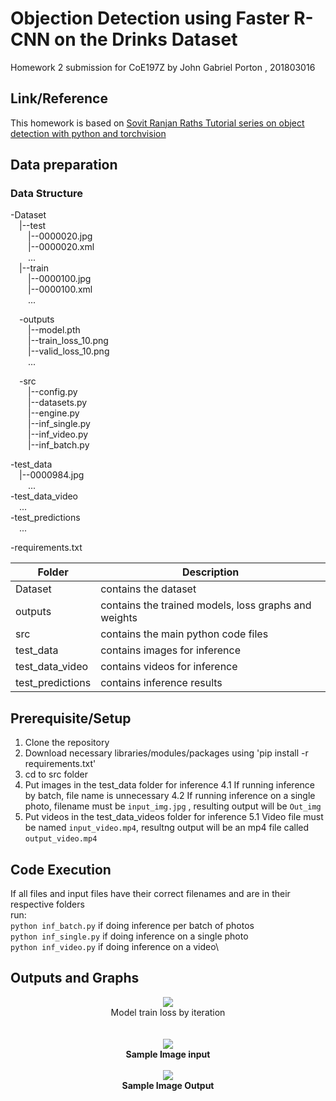 # Objection Detection using Faster R-CNN on the Drinks Dataset
Homework 2 submission for CoE197Z
by John Gabriel Porton , 201803016

## Link/Reference
This homework is based on [Sovit Ranjan Raths Tutorial series on object detection with python and torchvision](https://debuggercafe.com/ssdlite-mobilenetv3-backbone-object-detection-with-pytorch-and-torchvision/)

## Data preparation
### Data Structure

 -Dataset\
 &emsp;|--test\
	&emsp;&emsp;|--0000020.jpg\
	&emsp;&emsp;|--0000020.xml\
 	&emsp;&emsp;...\
 &emsp;|--train\
      &emsp;&emsp;|--0000100.jpg\
      &emsp;&emsp;|--0000100.xml\
      &emsp;&emsp;...
      
 &emsp;-outputs\
 	&emsp;&emsp;|--model.pth\
 	&emsp;&emsp;|--train_loss_10.png\
	&emsp;&emsp;|--valid_loss_10.png\
 	&emsp;&emsp;...

 &emsp;-src\
  &emsp;&emsp;|--config.py\
  &emsp;&emsp;|--datasets.py\
  &emsp;&emsp;|--engine.py\
  &emsp;&emsp;|--inf_single.py\
  &emsp;&emsp;|--inf_video.py\
  &emsp;&emsp;|--inf_batch.py
  
 -test_data\
  &emsp;|--0000984.jpg\
  &emsp;&emsp;...\
 -test_data_video\
  &emsp;...\
 -test_predictions\
  &emsp;...
  
 -requirements.txt
 
|Folder | Description |
| --- | --- |
| Dataset | contains the dataset |
| outputs | contains the trained models, loss graphs and weights |
| src | contains the main python code files |
| test_data | contains images for inference |
| test_data_video | contains videos for inference |
| test_predictions | contains inference results |
  
## Prerequisite/Setup
1. Clone the repository
2. Download necessary libraries/modules/packages using 'pip install -r requirements.txt'
3. cd to src folder
4. Put images in the test_data folder for inference
  4.1 If running inference by batch, file name is unnecessary
  4.2 If running inference on a single photo, filename must be `input_img.jpg` , resulting output will be `Out_img`
5. Put videos in the test_data_videos folder for inference
  5.1 Video file must be named `input_video.mp4`, resultng output will be an mp4 file called `output_video.mp4`
  
## Code Execution
If all files and input files have their correct filenames and are in their respective folders\
run:\
    `python inf_batch.py` if doing inference per batch of photos\
    `python inf_single.py` if doing inference on a single photo\
    `python inf_video.py` if doing inference on a video\
    
## Outputs and Graphs
<p align="center">
	<img src="https://user-images.githubusercontent.com/67114171/166144863-4332bb26-8f4b-4e99-823c-9a2e78a81a46.png">
	<br
	<b>Model train loss by iteration</b><br>
	<br><br>
	<img src ="https://user-images.githubusercontent.com/67114171/166145903-9ff2eb30-cee7-4298-abb0-4ab13d4270ae.jpg">
	<br>
	<b> Sample Image input </b>
	<br><br>
	<img src ="https://user-images.githubusercontent.com/67114171/166145928-6dd11e16-912d-4be4-a402-50fa89a8c24c.jpg">
	<br>
	<b> Sample Image Output </b>


</p>






